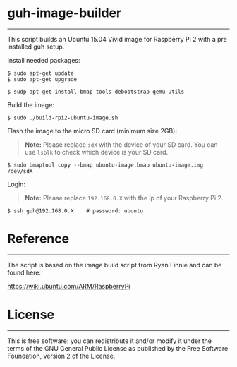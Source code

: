# guh-image-builder
-----------------------------------------------------

This script builds an Ubuntu 15.04 Vivid image for Raspberry Pi 2 with a pre installed guh setup. 

Install needed packages:
  
    $ sudo apt-get update
    $ sudo apt-get upgrade

    $ sudp apt-get install bmap-tools debootstrap qemu-utils

Build the image:

    $ sudo ./build-rpi2-ubuntu-image.sh

Flash the image to the micro SD card (minimum size 2GB):

> **Note:** Please replace `sdX` with the device of your SD card. You can use `lsblk` to check which device is your SD card. 


    $ sudo bmaptool copy --bmap ubuntu-image.bmap ubuntu-image.img /dev/sdX


Login:

> **Note:** Please replace `192.168.0.X` with the ip of your Raspberry Pi 2.


    $ ssh guh@192.168.0.X    # password: ubuntu


# Reference
-----------------------------------------------------

The script is based on the image build script from Ryan Finnie and can be found here:

https://wiki.ubuntu.com/ARM/RaspberryPi


# License
----------------------------------------------------

This is free software: you can redistribute it and/or modify it under the terms of the GNU General Public License 
as published by the Free Software Foundation, version 2 of the License.
